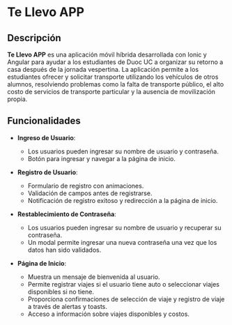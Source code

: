 # Te Llevo APP

## Descripción

**Te Llevo APP** es una aplicación móvil híbrida desarrollada con Ionic y Angular para ayudar a los estudiantes de Duoc UC a organizar su retorno a casa después de la jornada vespertina. La aplicación permite a los estudiantes ofrecer y solicitar transporte utilizando los vehículos de otros alumnos, resolviendo problemas como la falta de transporte público, el alto costo de servicios de transporte particular y la ausencia de movilización propia.

## Funcionalidades

- **Ingreso de Usuario**:
  - Los usuarios pueden ingresar su nombre de usuario y contraseña.
  - Botón para ingresar y navegar a la página de inicio.

- **Registro de Usuario**:

  - Formulario de registro con animaciones.
  - Validación de campos antes de registrarse.
  - Notificación de registro exitoso y redirección  a la página de inicio.

- **Restablecimiento de Contraseña**:
  - Los usuarios pueden ingresar su nombre de usuario y recuperar su contraseña.
  - Un modal permite ingresar una nueva contraseña una vez que los datos han sido validados.

- **Página de Inicio**:
  - Muestra un mensaje de bienvenida al usuario.
  - Permite registrar viajes si el usuario tiene auto o seleccionar viajes disponibles si no tiene.
  - Proporciona confirmaciones de selección de viaje y registro de viaje a través de alertas y toasts.
  - Acceso a información sobre viajes disponibles y costos.




